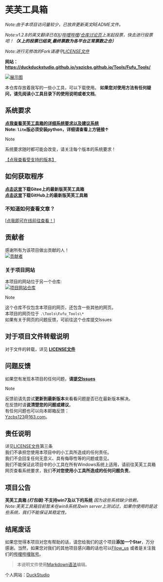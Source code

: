 # 芙芙工具箱

*Note:由于本项目访问量较少，已放弃更新英文README文件。*

*Note:v1.2.8的英文翻译已在[X](https://twitter.com/JinchengFang/status/1773328720507375780)/[哔哩哔哩](https://www.bilibili.com/opus/918773262183301161)/[仓库讨论页](https://github.com/DuckDuckStudio/Fufu_Tools/discussions/25)上发起投票，快去进行投票吧！**（X上的投票已结束,最终票数为各平台正常票数之合）***

*Note:进行无修改的Fork请遵守[LICENSE文件](https://github.com/DuckDuckStudio/Fufu_Tools/blob/main/LICENSE)*

**网站：https://duckduckstudio.github.io/yazicbs.github.io/Tools/Fufu_Tools/**

[![展示图](https://duckduckstudio.github.io/yazicbs.github.io/Tools/Fufu_Tools/photos/展示图.png "Fufu Tools")](https://duckduckstudio.github.io/yazicbs.github.io/Tools/Fufu_Tools/)

本仓库存放着我写的一些小工具，可以下载使用。
**如果您对使用方法有任何疑问，请先阅读小工具目录下的使用说明或者文档**。

## 系统要求

**[点我查看芙芙工具箱的详细系统要求以及建议系统](https://duckduckstudio.github.io/yazicbs.github.io/Tools/Fufu_Tools/minimum/)**  
**Note: `lite`版必须安装python，详细请查看上方链接↑**  

> [!NOTE]
> 系统要求随时都可能会改变，请关注每个版本的系统要求！  

[【点我查看受支持的版本】](https://github.com/DuckDuckStudio/Fufu_Tools/blob/main/SECURITY.md)  

## 如何获取程序

**[点击这里](https://gitee.com/duckstudio/fufu-tools/releases/)下载Gitee上的最新版芙芙工具箱**  
**[点击这里](https://github.com/DuckDuckStudio/Fufu_Tools/releases)下载GitHub上的最新版芙芙工具箱**  

### 不知道如何查看文章？

[[点我即可在线前往查看！]](https://github.com/DuckDuckStudio/Fufu_Tools/tree/main/Text/%E7%BB%99%E7%94%B5%E8%84%91%E5%B0%8F%E7%99%BD%E7%9A%84%E4%B8%80%E4%BA%9B%E5%8F%82%E8%80%83)

## 贡献者

感谢所有为该项目做出贡献的人！  
[![贡献者](https://img.shields.io/github/contributors/DuckDuckStudio/Fufu_Tools)](https://github.com/DuckDuckStudio/Fufu_Tools/graphs/contributors)

### 关于项目网站

本项目的网站位于另一个仓库:  
[![项目网站仓库](https://github-stats.ubrong.com/api/pin/?username=DuckDuckStudio&repo=yazicbs.github.io)](https://github.com/DuckDuckStudio/yazicbs.github.io)  

> [!NOTE]
> 这个仓库不仅包含本项目的网页，还包含一些其他的网页。  
> 本项目的网页位于 `.\Tools\Fufu_Tools\*`  
> 如果有关于网页的问题反馈，可前往这个仓库提交Issues  

## 对于项目文件转载说明

对于文件的转载，详见 **[LICENSE文件](https://github.com/DuckDuckStudio/Fufu_Tools/blob/main/LICENSE)**  

## 问题反馈

如果您有发现本项目的任何问题，**请[提交Issues](https://github.com/DuckDuckStudio/Fufu_Tools/issues)**  

> [!NOTE]
> 反馈前请先尝试**更新到最新版本**来看看问题是否已在最新版本解决。  
> 在反馈时请**说清楚您的问题或建议**。  
> 有任何问题也可以向本邮箱反馈：  
> <Yzcbs123@163.com>。  

## 责任说明

详见[LICENSE文件](https://github.com/DuckDuckstudio/Fufu_Tools/blob/main/LICENSE)第三条  
我们不承担您使用本项目中的小工具所造成的任何责任。  
我们不会回复任何无意义、具有侮辱性等的问题或意见。  
我们不能保证此项目中的小工具在所有Windows系统上适用，请前往芙芙工具箱网页查看系统要求，我们**不对您使用小工具所造成的任何问题负责**。  

## 项目公告

**芙芙工具箱 *(打包版)* 不支持win7及以下的系统** *因为这些系统缺少依赖。*  
*Note:芙芙工具箱目前暂未在win8系统及win server上测试过，如果你使用的是这些系统，我们不能保证其稳定性。*  

## 结尾废话

如果您觉得本项目对您有帮助的话，请您给我们的这个项目**添加一个Star**，万分感谢。当然，如果您对我们的其他项目感兴趣的话也可以[Fllow_us](https://github.com/DuckDuckStudio/) 或者是关注我们的[哔哩哔哩账号](https://space.bilibili.com/2054654702)。  

> 本说明文件使用[Markdown语法](https://markdown.com.cn/basic-syntax/)编辑。  

个人网站：[DuckStudio](https://duckduckstudio.github.io/yazicbs.github.io/)  
